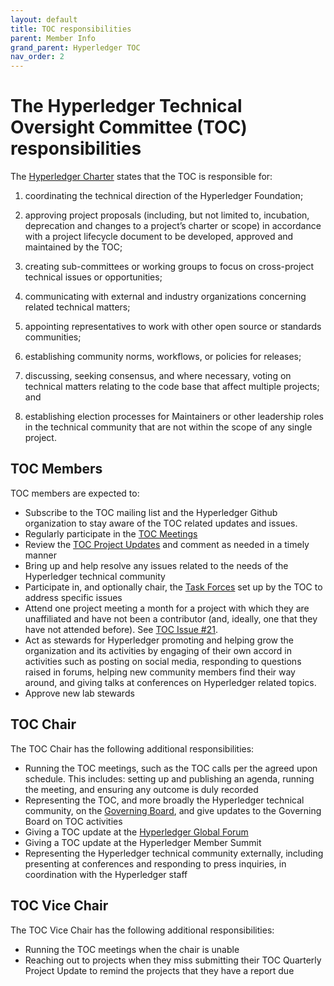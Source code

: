 ```yaml
---
layout: default
title: TOC responsibilities
parent: Member Info
grand_parent: Hyperledger TOC
nav_order: 2
---
```

[//]: # (SPDX-License-Identifier: CC-BY-4.0)

# The Hyperledger Technical Oversight Committee (TOC) responsibilities

The [Hyperledger Charter](https://www.hyperledger.org/about/charter) states that the TOC is responsible for:

1. coordinating the technical direction of the Hyperledger Foundation;

2. approving project proposals (including, but not limited to, incubation, deprecation and changes to a project’s charter or scope) in accordance with a project lifecycle document to be developed, approved and maintained by the TOC;

3. creating sub-committees or working groups to focus on cross-project technical issues or opportunities;

4. communicating with external and industry organizations concerning related technical matters;

5. appointing representatives to work with other open source or standards communities;

6. establishing community norms, workflows, or policies for releases;

7. discussing, seeking consensus, and where necessary, voting on technical matters relating to the code base that affect multiple projects; and

8. establishing election processes for Maintainers or other leadership roles in the technical community that are not within the scope of any single project.

## TOC Members

TOC members are expected to:

* Subscribe to the TOC mailing list and the Hyperledger Github organization to stay aware of the TOC related updates and issues.
* Regularly participate in the [TOC Meetings](https://wiki.hyperledger.org/display/TSC/TOC+Meeting+Minutes)
* Review the [TOC Project Updates](https://wiki.hyperledger.org/display/TSC/TOC+Project+Updates) and comment as needed in a timely manner
* Bring up and help resolve any issues related to the needs of the Hyperledger technical community
* Participate in, and optionally chair, the [Task Forces](https://wiki.hyperledger.org/display/TF/Task+Forces+Home) set up by the TOC to address specific issues
* Attend one project meeting a month for a project with which they are unaffiliated and have not been a contributor (and, ideally, one that they have not attended before). See [TOC Issue #21](https://github.com/hyperledger/tsc/issues/21).
* Act as stewards for Hyperledger promoting and helping grow the organization and its activities by engaging of their own accord in activities such as posting on social media, responding to questions raised in forums, helping new community members find their way around, and giving talks at conferences on Hyperledger related topics.
* Approve new lab stewards

## TOC Chair

The TOC Chair has the following additional responsibilities:

* Running the TOC meetings, such as the TOC calls per the agreed upon schedule. This includes: setting up and publishing an agenda, running the meeting, and ensuring any outcome is duly recorded
* Representing the TOC, and more broadly the Hyperledger technical community, on the [Governing Board](https://www.hyperledger.org/about/leadership#governing), and give updates to the Governing Board on TOC activities
* Giving a TOC update at the [Hyperledger Global Forum](https://events.linuxfoundation.org/hyperledger-global-forum/)
* Giving a TOC update at the Hyperledger Member Summit
* Representing the Hyperledger technical community externally, including presenting at conferences and responding to press inquiries, in coordination with the Hyperledger staff

## TOC Vice Chair
The TOC Vice Chair has the following additional responsibilities:

* Running the TOC meetings when the chair is unable
* Reaching out to projects when they miss submitting their TOC Quarterly Project Update to remind the projects that they have a report due
